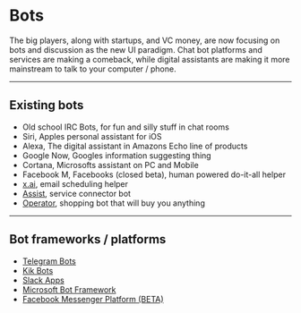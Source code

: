 # Bots

The big players, along with startups, and VC money, are now focusing on bots and discussion as the new UI paradigm. Chat bot platforms and services are making a comeback, while digital assistants are making it more mainstream to talk to your computer / phone.

---

## Existing bots

 - Old school IRC Bots, for fun and silly stuff in chat rooms
 - Siri, Apples personal assistant for iOS
 - Alexa, The digital assistant in Amazons Echo line of products
 - Google Now, Googles information suggesting thing
 - Cortana, Microsofts assistant on PC and Mobile
 - Facebook M, Facebooks (closed beta), human powered do-it-all helper
 - [x.ai](https://x.ai/), email scheduling helper
 - [Assist](http://www.assi.st/), service connector bot
 - [Operator](https://www.operator.com/), shopping bot that will buy you anything


---

## Bot frameworks / platforms

 - [Telegram Bots](http://dev.storebot.me/)
 - [Kik Bots](https://dev.kik.com/#/home)
 - [Slack Apps](https://slack.com/apps/build)
 - [Microsoft Bot Framework](https://dev.botframework.com/)
 - [Facebook Messenger Platform (BETA)](https://developers.facebook.com/products/messenger/)
